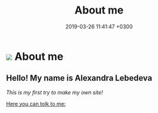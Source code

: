 ﻿---
layout: post
title:  "About me"
date:   2019-03-26 11:41:47 +0300
categories: jekyll update
---
![](https://pp.userapi.com/c851332/v851332232/df861/VWC7LWnkGKo.jpg)
About me
========

Hello! My name is Alexandra Lebedeva
------------------------------------


_This is my first try to make my own site!_


[Here you can tolk to me:](https://vk.com/mrs_swan)

[jekyll-docs]: https://jekyllrb.com/docs/home
[jekyll-gh]:   https://github.com/jekyll/jekyll
[jekyll-talk]: https://talk.jekyllrb.com/

